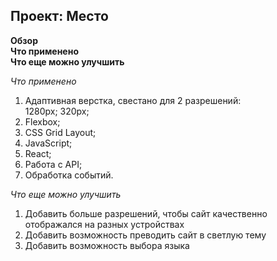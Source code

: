 ## Проект: Место  

**Обзор**  
**Что применено**  
**Что еще можно улучшить**

*Что применено*
1. Адаптивная верстка, cвестано для 2 разрешений:  
1280px;
320px;
2. Flexbox;
3. CSS Grid Layout;
4. JavaScript;
5. React;
6. Работа с API;
7. Обработка событий.
 

*Что еще можно улучшить*
1. Добавить больше разрешений, чтобы сайт качественно отображался на разных устройствах
2. Добавить возможность преводить сайт в светлую тему
3. Добавить возможность выбора языка
